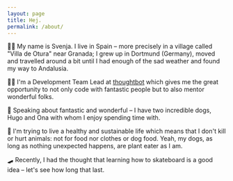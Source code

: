 ```yaml
---
layout: page
title: Hej.
permalink: /about/
---
```


🧚‍♀️
My name is Svenja. I live in Spain – more precisely in a village called "Villa de Otura" near Granada; I grew up in Dortmund (Germany), moved and travelled around a bit until I had enough of the sad weather and found my way to Andalusia.

👩‍💻
I'm a Development Team Lead at [thoughtbot](https://thoughtbot.com) which gives me the great opportunity to not only code with fantastic people but to also mentor wonderful folks.

🐾
Speaking about fantastic and wonderful – I have two incredible dogs, Hugo and Ona with whom I enjoy spending time with.

🌱
I'm trying to live a healthy and sustainable life which means that I don't kill or hurt animals: not for food nor clothes or dog food. Yeah, my dogs, as long as nothing unexpected happens, are plant eater as I am.

🛹
Recently, I had the thought that learning how to skateboard is a good idea – let's see how long that last.
